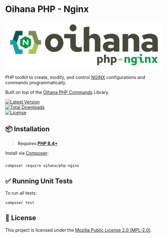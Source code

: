 # Oihana PHP - Nginx

[![Oihana PHP System](https://raw.githubusercontent.com/BcommeBois/oihana-php-nginx/main/assets/images/oihana-php-nginx-logo-inline-512x160.png)](https://github.com/BcommeBois/oihana-php-nginx)

PHP toolkit to create, modify, and control [NGINX](https://nginx.org/) configurations and commands programmatically.

Built on top of the [Oihana PHP Commands](https://github.com/BcommeBois/oihana-php-commands/) Library.

[![Latest Version](https://img.shields.io/packagist/v/oihana/php-nginx.svg?style=flat-square)](https://packagist.org/packages/oihana/php-nginx)  
[![Total Downloads](https://img.shields.io/packagist/dt/oihana/php-nginx.svg?style=flat-square)](https://packagist.org/packages/oihana/php-nginx)  
[![License](https://img.shields.io/packagist/l/oihana/php-nginx.svg?style=flat-square)](LICENSE)

## 📦 Installation

> **Requires [PHP 8.4+](https://php.net/releases/)**

Install via [Composer](https://getcomposer.org):
### 
```shell
composer require oihana/php-nginx
```

## ✅ Running Unit Tests

To run all tests:
```shell
composer test
```

## 🧾 License

This project is licensed under the [Mozilla Public License 2.0 (MPL-2.0)](https://www.mozilla.org/en-US/MPL/2.0/).